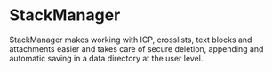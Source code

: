 
# StackManager

StackManager makes working with ICP, crosslists, text blocks and attachments easier and takes care of secure deletion, appending and automatic saving in a data directory at the user level.
